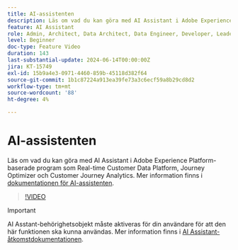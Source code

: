 ```yaml
---
title: AI-assistenten
description: Läs om vad du kan göra med AI Assistant i Adobe Experience Platform-baserade program som Real-time Customer Data Platform, Journey Optimizer och Customer Journey Analytics.
feature: AI Assistant
role: Admin, Architect, Data Architect, Data Engineer, Developer, Leader, User
level: Beginner
doc-type: Feature Video
duration: 143
last-substantial-update: 2024-06-14T00:00:00Z
jira: KT-15749
exl-id: 15b9a4e3-0971-4460-859b-45118d382f64
source-git-commit: 1b1c87224a913ea39fe73a3c6ecf59a8b29cd8d2
workflow-type: tm+mt
source-wordcount: '88'
ht-degree: 4%

---
```


# AI-assistenten

Läs om vad du kan göra med AI Assistant i Adobe Experience Platform-baserade program som Real-time Customer Data Platform, Journey Optimizer och Customer Journey Analytics. Mer information finns i [dokumentationen för AI-assistenten](https://experienceleague.adobe.com/en/docs/experience-platform/ai-assistant/home).

>[!VIDEO](https://video.tv.adobe.com/v/3429845/?learn=on)

>[!IMPORTANT]
>
> AI Asstant-behörighetsobjekt måste aktiveras för din användare för att den här funktionen ska kunna användas. Mer information finns i [AI Assistant-åtkomstdokumentationen](https://experienceleague.adobe.com/en/docs/experience-platform/ai-assistant/access).
